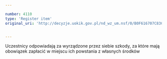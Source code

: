 ```yaml
---

number: 4110
type: 'Register item'
original_uri: 'http://decyzje.uokik.gov.pl/nd_wz_um.nsf/0/B0F616707C83C852C1257AD1002E9D96?OpenDocument'


---
```


Uczestnicy odpowiadają za wyrządzone przez siebie szkody, za które mają obowiązek zapłacić w miejscu ich powstania z własnych środków
